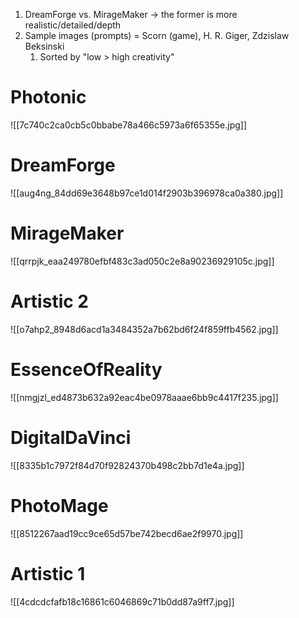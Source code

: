 1. DreamForge vs. MirageMaker → the former is more realistic/detailed/depth
2. Sample images (prompts) = Scorn (game), H. R. Giger, Zdzislaw Beksinski
	1. Sorted by "low > high creativity"
# Photonic
![[7c740c2ca0cb5c0bbabe78a466c5973a6f65355e.jpg]]

# DreamForge
![[aug4ng_84dd69e3648b97ce1d014f2903b396978ca0a380.jpg]]

# MirageMaker
![[qrrpjk_eaa249780efbf483c3ad050c2e8a90236929105c.jpg]]

# Artistic 2
![[o7ahp2_8948d6acd1a3484352a7b62bd6f24f859ffb4562.jpg]]

# EssenceOfReality
![[nmgjzl_ed4873b632a92eac4be0978aaae6bb9c4417f235.jpg]]

# DigitalDaVinci
![[8335b1c7972f84d70f92824370b498c2bb7d1e4a.jpg]]

# PhotoMage
![[8512267aad19cc9ce65d57be742becd6ae2f9970.jpg]]

# Artistic 1
![[4cdcdcfafb18c16861c6046869c71b0dd87a9ff7.jpg]]